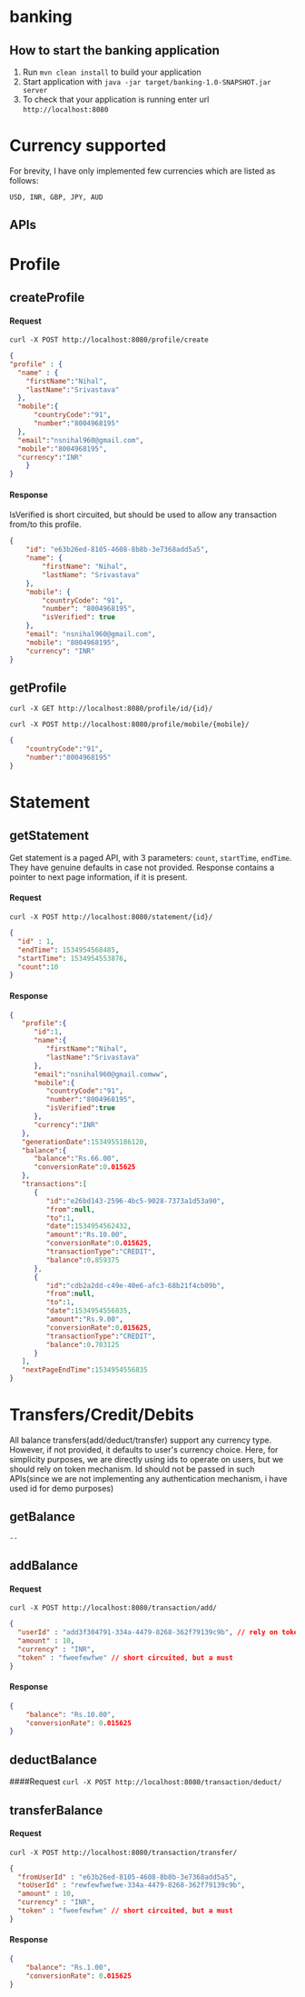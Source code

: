 # banking

How to start the banking application
---

1. Run `mvn clean install` to build your application
1. Start application with `java -jar target/banking-1.0-SNAPSHOT.jar server`
1. To check that your application is running enter url `http://localhost:8080`

# Currency supported

For brevity, I have only implemented few currencies which are listed as follows:

``USD, INR, GBP, JPY, AUD``

APIs
---

# Profile

## createProfile

#### Request
``
curl -X POST http://localhost:8080/profile/create
``
```json
{
"profile" : {
  "name" : {
    "firstName":"Nihal",
    "lastName":"Srivastava"
  },
  "mobile":{
      "countryCode":"91",
      "number":"8004968195"
  },
  "email":"nsnihal960@gmail.com",
  "mobile":"8004968195",
  "currency":"INR"
	}
}
```

#### Response
IsVerified is short circuited, but should be used to allow any transaction from/to this profile.
```json
{
    "id": "e63b26ed-8105-4608-8b8b-3e7368add5a5",
    "name": {
        "firstName": "Nihal",
        "lastName": "Srivastava"
    },
    "mobile": {
        "countryCode": "91",
        "number": "8004968195",
        "isVerified": true
    },
    "email": "nsnihal960@gmail.com",
    "mobile": "8004968195",
    "currency": "INR"
}
```


## getProfile

``curl -X GET http://localhost:8080/profile/id/{id}/``

``curl -X POST http://localhost:8080/profile/mobile/{mobile}/``
```json
{
    "countryCode":"91",
    "number":"8004968195"
}
```
# Statement

## getStatement
Get statement is a paged API, with 3 parameters: `count`, `startTime`, `endTime`. They have genuine defaults in case not provided. Response contains a pointer to next page information, if it is present.

#### Request
``curl -X POST http://localhost:8080/statement/{id}/``
```json
{
  "id" : 1,
  "endTime": 1534954568485,
  "startTime": 1534954553876,
  "count":10
}
```
#### Response
```json
{  
   "profile":{  
      "id":1,
      "name":{  
         "firstName":"Nihal",
         "lastName":"Srivastava"
      },
      "email":"nsnihal960@gmail.comww",
      "mobile":{  
         "countryCode":"91",
         "number":"8004968195",
         "isVerified":true
      },
      "currency":"INR"
   },
   "generationDate":1534955186120,
   "balance":{  
      "balance":"Rs.66.00",
      "conversionRate":0.015625
   },
   "transactions":[  
      {  
         "id":"e26bd143-2596-4bc5-9028-7373a1d53a90",
         "from":null,
         "to":1,
         "date":1534954562432,
         "amount":"Rs.10.00",
         "conversionRate":0.015625,
         "transactionType":"CREDIT",
         "balance":0.859375
      },
      {  
         "id":"cdb2a2dd-c49e-40e6-afc3-68b21f4cb09b",
         "from":null,
         "to":1,
         "date":1534954556835,
         "amount":"Rs.9.00",
         "conversionRate":0.015625,
         "transactionType":"CREDIT",
         "balance":0.703125
      }
   ],
   "nextPageEndTime":1534954556835
}


```

# Transfers/Credit/Debits

All balance transfers(add/deduct/transfer) support any currency type. However, if not provided, it defaults to user's currency choice.
Here, for simplicity purposes, we are directly using ids to operate on users, but we should rely on token mechanism. Id should not be passed in such APIs(since we are not implementing any authentication mechanism, i have used id for demo purposes)
## getBalance
``--``

## addBalance

#### Request
``curl -X POST http://localhost:8080/transaction/add/``
```json
{
  "userId" : "add3f304791-334a-4479-8268-362f79139c9b", // rely on token in prod rather ids
  "amount" : 10,
  "currency" : "INR",
  "token" : "fweefewfwe" // short circuited, but a must
}
```
#### Response
```json
{
    "balance": "Rs.10.00",
    "conversionRate": 0.015625
}
```


## deductBalance

####Request
``curl -X POST http://localhost:8080/transaction/deduct/``


## transferBalance

#### Request
``curl -X POST http://localhost:8080/transaction/transfer/``
```json
{
  "fromUserId" : "e63b26ed-8105-4608-8b8b-3e7368add5a5",
  "toUserId" : "rewfewfwefwe-334a-4479-8268-362f79139c9b",
  "amount" : 10,
  "currency" : "INR",
  "token" : "fweefewfwe" // short circuited, but a must
}
```
#### Response
```json
{
    "balance": "Rs.1.00",
    "conversionRate": 0.015625
}
```



